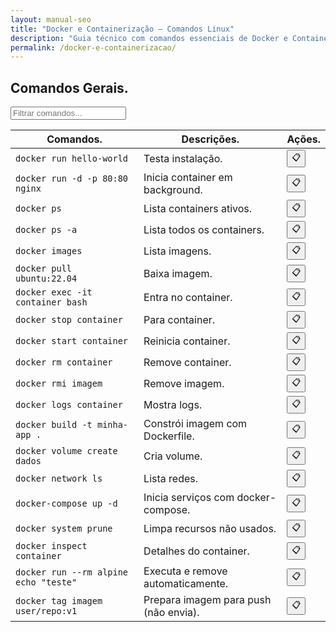 ```yaml
---
layout: manual-seo
title: "Docker e Containerização — Comandos Linux"
description: "Guia técnico com comandos essenciais de Docker e Containerização. Copie, cole e use direto no terminal. Organizado por docker e containerização."
permalink: /docker-e-containerizacao/
---
```



<section>


<h2>Comandos Gerais.</h2>


<input type="text" oninput="filtrarLinhas(this.value)" placeholder="Filtrar comandos...">
<script>
function filtrarLinhas(termo) {
  const linhas = document.querySelectorAll('tbody tr');
  linhas.forEach(linha => {
    linha.style.display = linha.textContent.toLowerCase().includes(termo.toLowerCase()) ? '' : 'none';
  });
}
</script>



<div class="table-container">
<table class="evergreen-table">
  <thead>
    <tr>
      <th>Comandos.</th>
      <th>Descrições.</th>
      <th>Ações.</th>
    </tr>
  </thead>
  <tbody>
    <tr>
      <td data-label="Comando"><code>docker run hello-world</code></td>
      <td data-label="Descrição">Testa instalação.</td>
      <td data-label="Ação"><button class="copy-btn" data-command="docker run hello-world">📋</button></td>
    </tr>
    <tr>
      <td data-label="Comando"><code>docker run -d -p 80:80 nginx</code></td>
      <td data-label="Descrição">Inicia container em background.</td>
      <td data-label="Ação"><button class="copy-btn" data-command="docker run -d -p 80:80 nginx">📋</button></td>
    </tr>
    <tr>
      <td data-label="Comando"><code>docker ps</code></td>
      <td data-label="Descrição">Lista containers ativos.</td>
      <td data-label="Ação"><button class="copy-btn" data-command="docker ps">📋</button></td>
    </tr>
    <tr>
      <td data-label="Comando"><code>docker ps -a</code></td>
      <td data-label="Descrição">Lista todos os containers.</td>
      <td data-label="Ação"><button class="copy-btn" data-command="docker ps -a">📋</button></td>
    </tr>
    <tr>
      <td data-label="Comando"><code>docker images</code></td>
      <td data-label="Descrição">Lista imagens.</td>
      <td data-label="Ação"><button class="copy-btn" data-command="docker images">📋</button></td>
    </tr>
    <tr>
      <td data-label="Comando"><code>docker pull ubuntu:22.04</code></td>
      <td data-label="Descrição">Baixa imagem.</td>
      <td data-label="Ação"><button class="copy-btn" data-command="docker pull ubuntu:22.04">📋</button></td>
    </tr>
    <tr>
      <td data-label="Comando"><code>docker exec -it container bash</code></td>
      <td data-label="Descrição">Entra no container.</td>
      <td data-label="Ação"><button class="copy-btn" data-command="docker exec -it container bash">📋</button></td>
    </tr>
    <tr>
      <td data-label="Comando"><code>docker stop container</code></td>
      <td data-label="Descrição">Para container.</td>
      <td data-label="Ação"><button class="copy-btn" data-command="docker stop container">📋</button></td>
    </tr>
    <tr>
      <td data-label="Comando"><code>docker start container</code></td>
      <td data-label="Descrição">Reinicia container.</td>
      <td data-label="Ação"><button class="copy-btn" data-command="docker start container">📋</button></td>
    </tr>
    <tr>
      <td data-label="Comando"><code>docker rm container</code></td>
      <td data-label="Descrição">Remove container.</td>
      <td data-label="Ação"><button class="copy-btn" data-command="docker rm container">📋</button></td>
    </tr>
    <tr>
      <td data-label="Comando"><code>docker rmi imagem</code></td>
      <td data-label="Descrição">Remove imagem.</td>
      <td data-label="Ação"><button class="copy-btn" data-command="docker rmi imagem">📋</button></td>
    </tr>
    <tr>
      <td data-label="Comando"><code>docker logs container</code></td>
      <td data-label="Descrição">Mostra logs.</td>
      <td data-label="Ação"><button class="copy-btn" data-command="docker logs container">📋</button></td>
    </tr>
    <tr>
      <td data-label="Comando"><code>docker build -t minha-app .</code></td>
      <td data-label="Descrição">Constrói imagem com Dockerfile.</td>
      <td data-label="Ação"><button class="copy-btn" data-command="docker build -t minha-app .">📋</button></td>
    </tr>
    <tr>
      <td data-label="Comando"><code>docker volume create dados</code></td>
      <td data-label="Descrição">Cria volume.</td>
      <td data-label="Ação"><button class="copy-btn" data-command="docker volume create dados">📋</button></td>
    </tr>
    <tr>
      <td data-label="Comando"><code>docker network ls</code></td>
      <td data-label="Descrição">Lista redes.</td>
      <td data-label="Ação"><button class="copy-btn" data-command="docker network ls">📋</button></td>
    </tr>
    <tr>
      <td data-label="Comando"><code>docker-compose up -d</code></td>
      <td data-label="Descrição">Inicia serviços com docker-compose.</td>
      <td data-label="Ação"><button class="copy-btn" data-command="docker-compose up -d">📋</button></td>
    </tr>
    <tr>
      <td data-label="Comando"><code>docker system prune</code></td>
      <td data-label="Descrição">Limpa recursos não usados.</td>
      <td data-label="Ação"><button class="copy-btn" data-command="docker system prune">📋</button></td>
    </tr>
    <tr>
      <td data-label="Comando"><code>docker inspect container</code></td>
      <td data-label="Descrição">Detalhes do container.</td>
      <td data-label="Ação"><button class="copy-btn" data-command="docker inspect container">📋</button></td>
    </tr>
    <tr>
      <td data-label="Comando"><code>docker run --rm alpine echo "teste"</code></td>
      <td data-label="Descrição">Executa e remove automaticamente.</td>
      <td data-label="Ação"><button class="copy-btn" data-command="docker run --rm alpine echo &quot;teste&quot;">📋</button></td>
    </tr>
    <tr>
  <td data-label="Comando"><code>docker tag imagem user/repo:v1</code></td>
  <td data-label="Descrição">Prepara imagem para push (não envia).</td>
  <td data-label="Ação"><button class="copy-btn" data-command="docker tag imagem user/repo:v1">📋</button></td>
</tr>
  </tbody>
</table>
</div>






</section>

